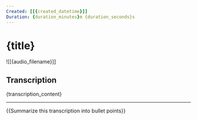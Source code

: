 ```yaml
---
Created: [[{created_datetime}]]
Duration: {duration_minutes}m {duration_seconds}s
---
```

# {title}

![[{audio_filename}]]

## Transcription
{transcription_content}

---

{{Summarize this transcription into bullet points}}